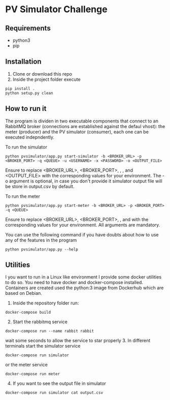 # PV Simulator Challenge

## Requirements
- python3
- pip

## Installation
1. Clone or download this repo
2. Inside the project folder execute
```
pip install .
python setup.py clean
```

## How to run it
The program is dividen in two executable components that connect to an RabbitMQ broker (connections are established against the defaul vhost): the meter (producer) and the PV simulator (consumer), each one can be executed indepndently.

To run the simulator
```
python pvsimulator/app.py start-simulator -b <BROKER_URL> -p <BROKER_PORT> -q <QUEUE> -u <USERNAME> -x <PASSWORD> -o <OUTPUT_FILE>
```

Ensure to replace <BROKER_URL>, <BROKER_PORT>, <QUEUE>, <USERNAME>, <PASSWORD> and <OUTPUT_FILE> with the corresponding values for your environment. The -o argument is optional, in case you don't provide it simulator output file will be store in output.csv by default.

To run the meter
```
python pvsimulator/app.py start-meter -b <BROKER_URL> -p <BROKER_PORT> -q <QUEUE>
```

Ensure to replace <BROKER_URL>, <BROKER_PORT>, <QUEUE>, <USERNAME> and  <PASSWORD> with the corresponding values for your environment. All arguments are mandatory.

You can use the following command if you have doubts about how to use any of the features in the program
```
python pvsimulator/app.py --help
```

## Utilities
I you want to run in a Linux like environment I provide some docker utilities to do so. You need to have docker and docker-compose installed. Containers are created used the python:3 image from Dockerhub which are based on Debian.

1. Inside the repository folder run:
```
docker-compose build
```
2. Start the rabbitmq service
```
docker-compose run --name rabbit rabbit
```
wait some seconds to allow the service to star properly
3. In different terminals start the simulator service
```
docker-compose run simulator
```
or the meter service
```
docker-compose run meter
```
4. If you want to see the output file in simulator
```
docker-compose run simulator cat output.csv
```
